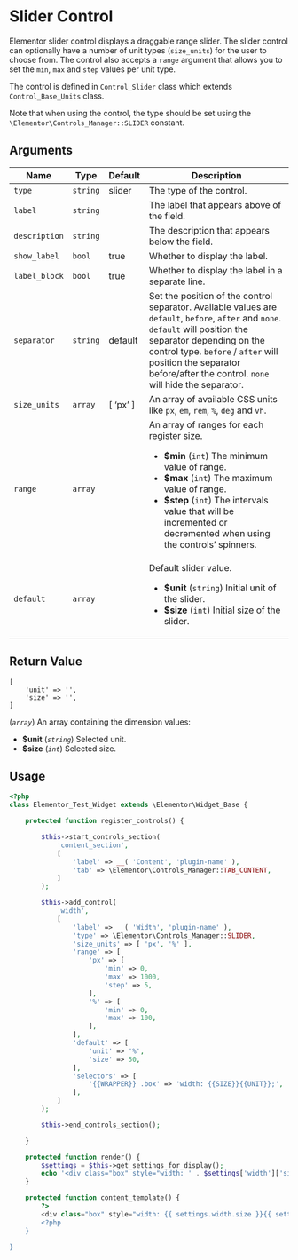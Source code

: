 # Slider Control

Elementor slider control displays a draggable range slider. The slider control can optionally have a number of unit types (`size_units`) for the user to choose from. The control also accepts a `range` argument that allows you to set the `min`, `max` and `step` values per unit type.

The control is defined in `Control_Slider` class which extends `Control_Base_Units` class.

Note that when using the control, the type should be set using the `\Elementor\Controls_Manager::SLIDER` constant.

## Arguments

<table>
	<thead>
		<tr>
			<th>Name</th>
			<th>Type</th>
			<th>Default</th>
			<th>Description</th>
		</tr>
	</thead>
	<tbody>
		<tr>
			<td><code>type</code></td>
			<td><code>string</code></td>
			<td>slider</td>
			<td>The type of the control.</td>
		</tr>
		<tr>
			<td><code>label</code></td>
			<td><code>string</code></td>
			<td></td>
			<td>The label that appears above of the field.</td>
		</tr>
		<tr>
			<td><code>description</code></td>
			<td><code>string</code></td>
			<td></td>
			<td>The description that appears below the field.</td>
		</tr>
		<tr>
			<td><code>show_label</code></td>
			<td><code>bool</code></td>
			<td>true</td>
			<td>Whether to display the label.</td>
		</tr>
		<tr>
			<td><code>label_block</code></td>
			<td><code>bool</code></td>
			<td>true</td>
			<td>Whether to display the label in a separate line.</td>
		</tr>
		<tr>
			<td><code>separator</code></td>
			<td><code>string</code></td>
			<td>default</td>
			<td>Set the position of the control separator. Available values are <code>default</code>, <code>before</code>, <code>after</code> and <code>none</code>. <code>default</code> will position the separator depending on the control type. <code>before</code> / <code>after</code> will position the separator before/after the control. <code>none</code> will hide the separator.</td>
		</tr>
		<tr>
			<td><code>size_units</code></td>
			<td><code>array</code></td>
			<td>[ ‘px’ ]</td>
			<td>An array of available CSS units like <code>px</code>, <code>em</code>, <code>rem</code>, <code>%</code>, <code>deg</code> and <code>vh</code>.</td>
		</tr>
		<tr>
			<td><code>range</code></td>
			<td><code>array</code></td>
			<td></td>
			<td>
				An array of ranges for each register size.
				<p></p>
				<ul>
					<li><strong>$min</strong> (<code>int</code>) The minimum value of range.</li>
					<li><strong>$max</strong> (<code>int</code>) The maximum value of range.</li>
					<li><strong>$step</strong> (<code>int</code>) The intervals value that will be incremented or decremented when using the controls’ spinners.</li>
				</ul>
			</td>
		</tr>
		<tr>
			<td><code>default</code></td>
			<td><code>array</code></td>
			<td></td>
			<td>
				Default slider value.
				<p></p>
				<ul>
					<li><strong>$unit</strong> (<code>string</code>) Initial unit of the slider.</li>
					<li><strong>$size</strong> (<code>int</code>) Initial size of the slider.</li>
				</ul>
			</td>
		</tr>
	</tbody>
</table>

## Return Value

```
[
	'unit' => '',
	'size' => '',
]
```

(_`array`_) An array containing the dimension values:

* **$unit** (_`string`_) Selected unit.
* **$size** (_`int`_) Selected size.

## Usage

```php {14-39,47,52}
<?php
class Elementor_Test_Widget extends \Elementor\Widget_Base {

	protected function register_controls() {

		$this->start_controls_section(
			'content_section',
			[
				'label' => __( 'Content', 'plugin-name' ),
				'tab' => \Elementor\Controls_Manager::TAB_CONTENT,
			]
		);

		$this->add_control(
			'width',
			[
				'label' => __( 'Width', 'plugin-name' ),
				'type' => \Elementor\Controls_Manager::SLIDER,
				'size_units' => [ 'px', '%' ],
				'range' => [
					'px' => [
						'min' => 0,
						'max' => 1000,
						'step' => 5,
					],
					'%' => [
						'min' => 0,
						'max' => 100,
					],
				],
				'default' => [
					'unit' => '%',
					'size' => 50,
				],
				'selectors' => [
					'{{WRAPPER}} .box' => 'width: {{SIZE}}{{UNIT}};',
				],
			]
		);

		$this->end_controls_section();

	}

	protected function render() {
		$settings = $this->get_settings_for_display();
		echo '<div class="box" style="width: ' . $settings['width']['size'] . $settings['width']['unit'] '"> ... </div>';
	}

	protected function content_template() {
		?>
		<div class="box" style="width: {{ settings.width.size }}{{ settings.width.unit }}"> ... </div>';
		<?php
	}

}
```
